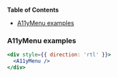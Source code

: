 <!-- START doctoc generated TOC please keep comment here to allow auto update -->

<!-- DON'T EDIT THIS SECTION, INSTEAD RE-RUN doctoc TO UPDATE -->

**Table of Contents**

* [A11yMenu examples](#A11yMenu-examples)

<!-- END doctoc generated TOC please keep comment here to allow auto update -->

### A11yMenu examples

```jsx
<div style={{ direction: 'rtl' }}>
  <A11yMenu />
</div>
```

